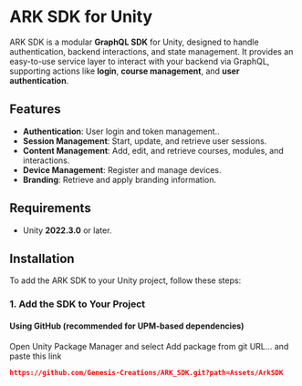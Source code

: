 # ARK SDK for Unity

ARK SDK is a modular **GraphQL SDK** for Unity, designed to handle authentication, backend interactions, and state management. It provides an easy-to-use service layer to interact with your backend via GraphQL, supporting actions like **login**, **course management**, and **user authentication**.

## Features

- **Authentication**: User login and token management..
- **Session Management**: Start, update, and retrieve user sessions.
- **Content Management**: Add, edit, and retrieve courses, modules, and interactions.
- **Device Management**:  Register and manage devices.
- **Branding**:  Retrieve and apply branding information.

## Requirements

- Unity **2022.3.0** or later.

## Installation

To add the ARK SDK to your Unity project, follow these steps:

### 1. **Add the SDK to Your Project**

#### Using GitHub (recommended for UPM-based dependencies)
Open Unity Package Manager and select Add package from git URL... and paste this link

```json
https://github.com/Genesis-Creations/ARK_SDK.git?path=Assets/ArkSDK
